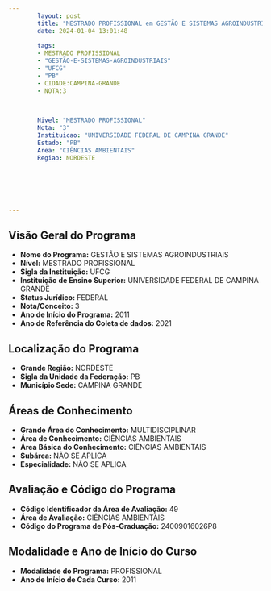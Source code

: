 ```yaml
---
        layout: post
        title: "MESTRADO PROFISSIONAL em GESTÃO E SISTEMAS AGROINDUSTRIAIS na UFCG  "
        date: 2024-01-04 13:01:48
     
        tags:
        - MESTRADO PROFISSIONAL
        - "GESTÃO-E-SISTEMAS-AGROINDUSTRIAIS"
        - "UFCG"
        - "PB"
        - CIDADE:CAMPINA-GRANDE
        - NOTA:3
        
       

        Nivel: "MESTRADO PROFISSIONAL"
        Nota: "3"
        Instituicao: "UNIVERSIDADE FEDERAL DE CAMPINA GRANDE"
        Estado: "PB"
        Area: "CIÊNCIAS AMBIENTAIS"
        Regiao: NORDESTE
        
        
        
        
        
        
---
```

## Visão Geral do Programa
- **Nome do Programa:** GESTÃO E SISTEMAS AGROINDUSTRIAIS
- **Nível:** MESTRADO PROFISSIONAL
- **Sigla da Instituição:** UFCG
- **Instituição de Ensino Superior:** UNIVERSIDADE FEDERAL DE CAMPINA GRANDE
- **Status Jurídico:** FEDERAL
- **Nota/Conceito:** 3
- **Ano de Início do Programa:** 2011
- **Ano de Referência do Coleta de dados:** 2021

## Localização do Programa
- **Grande Região:** NORDESTE
- **Sigla da Unidade da Federação:** PB
- **Município Sede:** CAMPINA GRANDE

## Áreas de Conhecimento
- **Grande Área do Conhecimento:** MULTIDISCIPLINAR
- **Área de Conhecimento:** CIÊNCIAS AMBIENTAIS
- **Área Básica do Conhecimento:** CIÊNCIAS AMBIENTAIS
- **Subárea:** NÃO SE APLICA
- **Especialidade:** NÃO SE APLICA

## Avaliação e Código do Programa
- **Código Identificador da Área de Avaliação:** 49
- **Área de Avaliação:** CIÊNCIAS AMBIENTAIS
- **Código do Programa de Pós-Graduação:** 24009016026P8


## Modalidade e Ano de Início do Curso
- **Modalidade do Programa:** PROFISSIONAL
- **Ano de Início de Cada Curso:** 2011

